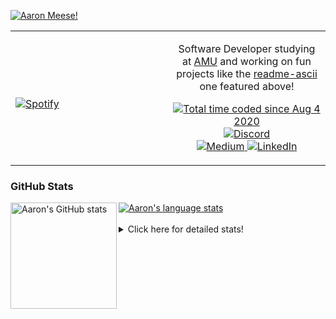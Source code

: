 [![Aaron Meese!](https://user-images.githubusercontent.com/17814535/88975338-a2aabf00-d27f-11ea-963f-8a19608716b4.png)](https://github.com/ajmeese7/readme-ascii "README ASCII")

<!-- Modified from project here: https://github.com/novatorem/novatorem -->
<table width="100%"> 
  <tr>
  <td width="50%">
      
&nbsp; <br> [![Spotify](https://ajmeese7.vercel.app/api/spotify)](https://open.spotify.com/user/ajmeese)

  </td>
  <td width="50%">
    <p align="center">
    Software Developer studying at <a href="https://www.amu.apus.edu/">AMU</a> and working on fun 
    projects like the <a href="https://github.com/ajmeese7/readme-ascii">readme-ascii</a> one featured above!
    </p>
    <p align="center">
      <a href="https://wakatime.com/@f726891d-3b02-46cd-9b60-e8c59f9e2b14">
        <img src="https://wakatime.com/badge/user/f726891d-3b02-46cd-9b60-e8c59f9e2b14.svg" alt="Total time coded since Aug 4 2020" title="WakaTime" />
      </a>
      <a href="http://link.aaronmeese.com/discord">
        <img src="https://img.shields.io/badge/discord-ajmeese7%234835-369?style=flat-square&logo=discord&logoColor=white&color=purple" alt="Discord" title="Discord">
      </a>
      <br />
      <a href="https://link.aaronmeese.com/medium">
        <img src="https://img.shields.io/badge/medium-ajmeese7-1DB954?style=flat-square&logo=medium&logoColor=white" alt="Medium" title="Medium">
      </a>
      <a href="https://link.aaronmeese.com/linkedin">
        <img src="https://img.shields.io/badge/linkedIn-aaronmeese-1DB954?style=flat-square&logo=linkedin&logoColor=white&color=blue" alt="LinkedIn" title="LinkedIn">
      </a>
    </p>
  </td>

</table>

[//]: <> (The `&nbsp;` is to have Aphelion take up more space)

### GitHub Stats ###

<a href="https://profile-summary-for-github.com/user/ajmeese7">
  <img align="left" height="170px" src="https://github-readme-stats.vercel.app/api?username=ajmeese7&show_icons=true&line_height=27&count_private=true" alt="Aaron's GitHub stats"/>
  <img src="https://github-readme-stats.vercel.app/api/top-langs/?username=ajmeese7&hide_langs_below=5&layout=compact" alt="Aaron's language stats"/>
</a>

<br />
<br />
<details>
<summary>Click here for detailed stats!</summary>

### :zap: Recent Activity
<!--START_SECTION:activity-->
1. ❗️ Opened issue [#141](https://github.com/neurobin/shc/issues/141) in [neurobin/shc](https://github.com/neurobin/shc)
2. ❗️ Opened issue [#6](https://github.com/dendronhq/template.publish.github-action/issues/6) in [dendronhq/template.publish.github-action](https://github.com/dendronhq/template.publish.github-action)
3. ❗️ Closed issue [#140](https://github.com/neurobin/shc/issues/140) in [neurobin/shc](https://github.com/neurobin/shc)
4. 🗣 Commented on [#140](https://github.com/neurobin/shc/issues/140) in [neurobin/shc](https://github.com/neurobin/shc)
5. ❗️ Opened issue [#140](https://github.com/neurobin/shc/issues/140) in [neurobin/shc](https://github.com/neurobin/shc)
<!--END_SECTION:activity-->

### 🧐 Waka Stats
<!--START_SECTION:waka-->
![Code Time](http://img.shields.io/badge/Code%20Time-1%2C066%20hrs%2032%20mins-blue)

**📊 My GitHub data** 

```text
🏆 839 contributions in 2022

📦 342.0 kB used in GitHub's storage 

📜 77 Public Repositories 

🔑 30 Private Repositories  
 > 
**I'm an early 🐤** 

```text
🌞 Morning    251 commits    ██████░░░░░░░░░░░░░░░░░░░   23.86% 
🌆 Daytime    377 commits    █████████░░░░░░░░░░░░░░░░   35.84% 
🌃 Evening    411 commits    █████████░░░░░░░░░░░░░░░░   39.07% 
🌙 Night      13 commits     ░░░░░░░░░░░░░░░░░░░░░░░░░   1.24%

```
📅 **I'm most productive on Sunday** 

```text
Monday       143 commits    ███░░░░░░░░░░░░░░░░░░░░░░   13.59% 
Tuesday      158 commits    ███░░░░░░░░░░░░░░░░░░░░░░   15.02% 
Wednesday    120 commits    ██░░░░░░░░░░░░░░░░░░░░░░░   11.41% 
Thursday     155 commits    ███░░░░░░░░░░░░░░░░░░░░░░   14.73% 
Friday       109 commits    ██░░░░░░░░░░░░░░░░░░░░░░░   10.36% 
Saturday     167 commits    ████░░░░░░░░░░░░░░░░░░░░░   15.87% 
Sunday       200 commits    ████░░░░░░░░░░░░░░░░░░░░░   19.01%

```


📊 **This week I spent my time on** 

```text
⌚︎ Time Zone: America/New_York

💬 Programming Languages: 
Bash                     10 hrs 4 mins       ████████████░░░░░░░░░░░░░   49.49% 
Markdown                 1 hr 47 mins        ██░░░░░░░░░░░░░░░░░░░░░░░   8.8% 
TypeScript               1 hr 41 mins        ██░░░░░░░░░░░░░░░░░░░░░░░   8.3% 
PHP                      1 hr 35 mins        ██░░░░░░░░░░░░░░░░░░░░░░░   7.79% 
YAML                     1 hr 31 mins        ██░░░░░░░░░░░░░░░░░░░░░░░   7.5%

🐱‍💻 Projects: 
aaronmeese.com           5 hrs 18 mins       ██████░░░░░░░░░░░░░░░░░░░   26.11% 
karameese.com            3 hrs 37 mins       ████░░░░░░░░░░░░░░░░░░░░░   17.78% 
zork                     3 hrs 32 mins       ████░░░░░░░░░░░░░░░░░░░░░   17.41% 
meese.enterprises        3 hrs 2 mins        ███░░░░░░░░░░░░░░░░░░░░░░   14.95% 
vault                    1 hr 34 mins        ██░░░░░░░░░░░░░░░░░░░░░░░   7.74%

```

**💻 I mostly code in JavaScript** 

```text
JavaScript               32 repos            ████████████░░░░░░░░░░░░░   50.0% 
HTML                     9 repos             ███░░░░░░░░░░░░░░░░░░░░░░   14.06% 
Python                   5 repos             ██░░░░░░░░░░░░░░░░░░░░░░░   7.81% 
Java                     4 repos             █░░░░░░░░░░░░░░░░░░░░░░░░   6.25% 
CSS                      3 repos             █░░░░░░░░░░░░░░░░░░░░░░░░   4.69%

```



 Last Updated on 12/06/2022 08:03:25 UTC
<!--END_SECTION:waka-->
</details>
